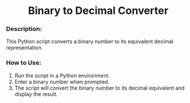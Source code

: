 <div align="center">

# Binary to Decimal Converter

</div>

### Description:
This Python script converts a binary number to its equivalent decimal representation.

### How to Use:
1. Run the script in a Python environment.
2. Enter a binary number when prompted.
3. The script will convert the binary number to its decimal equivalent and display the result.